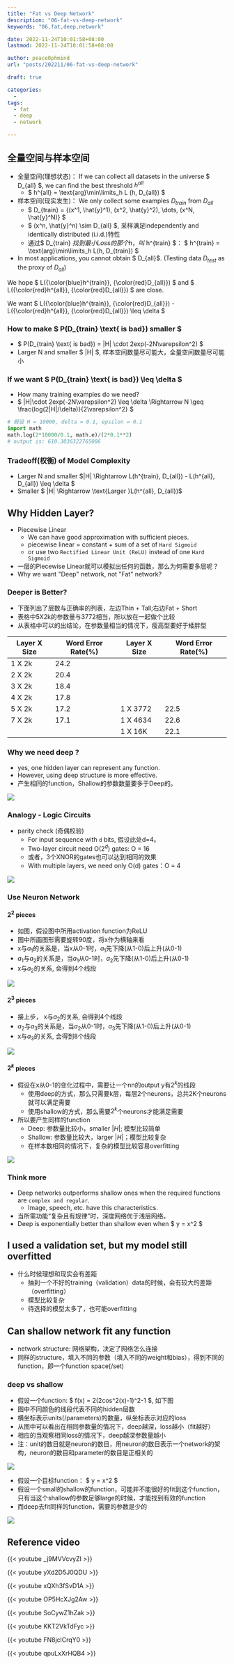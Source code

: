 ```yaml
---
title: "Fat vs Deep Network"
description: "06-fat-vs-deep-network"
keywords: "06,fat,deep,network"

date: 2022-11-24T10:01:58+08:00
lastmod: 2022-11-24T10:01:58+08:00

author: peace0phmind
url: "posts/202211/06-fat-vs-deep-network"

draft: true

categories:
  -
tags:
  - fat
  - deep
  - network

---
```


## 全量空间与样本空间
- 全量空间(理想状态)： If we can collect all datasets in the universe $ D_{all} $, we can find the best threshold $h^{all}$
  - $ h^{all} = \text{arg}\min\limits_h L (h, D_{all}) $ 
- 样本空间(现实发生)： We only collect some examples $D_{train}$ from $D_{all}$
  - $ D_{train} = {(x^1, \hat{y}^1), (x^2, \hat{y}^2), \dots, (x^N, \hat{y}^N)} $
  - $ (x^n, \hat{y}^n) \sim D_{all} $, 采样满足independently and identically distributed (i.i.d.)特性
  - 通过$ D_{train} $找到最小Loss的那个h，叫$ h^{train} $： $ h^{train} = \text{arg}\min\limits_h L(h, D_{train}) $
- In most applications, you cannot obtain $ D_{all}$. (Testing data $D_{test}$ as the proxy of $D_{all}$)

We hope $ L({\color{blue}h^{train}}, {\color{red}D_{all}}) $ and $ L({\color{red}h^{all}}, {\color{red}D_{all}}) $ are close.

We want $ L({\color{blue}h^{train}}, {\color{red}D_{all}}) - L({\color{red}h^{all}}, {\color{red}D_{all}}) \leq \delta $ 

### How to make $ P(D_{train} \text{ is bad}) smaller $
- $ P(D_{train} \text{ is bad}) = |H| \cdot 2exp(-2N\varepsilon^2) $
- Larger N and smaller $ |H| $, 样本空间数量尽可能大，全量空间数量尽可能小

### If we want $ P(D_{train} \text{ is bad})  \leq \delta $
- How many training examples do we need?
- $ |H|\cdot 2exp(-2N\varepsilon^2) \leq \delta  \Rightarrow N \geq \frac{log(2|H|/\delta)}{2\varepsilon^2} $

```python
# 假设 H = 10000, delta = 0.1, epsilon = 0.1
import math
math.log(2*10000/0.1, math.e)/(2*0.1**2)
# output is: 610.3036322765086
```

### Tradeoff(权衡) of Model Complexity
- Larger N and smaller $|H| \Rightarrow L(h^{train}, D_{all}) - L(h^{all}, D_{all}) \leq \delta $
- Smaller $ |H| \Rightarrow \text{Larger }L(h^{all}, D_{all})$

## Why Hidden Layer?
- Piecewise Linear
  - We can have good approximation with sufficient pieces.
  - piecewise linear = constant + sum of a set of `Hard Sigmoid`
  - or use two `Rectified Linear Unit (ReLU)` instead of one `Hard Sigmoid`
- 一层的Piecewise Linear就可以模拟出任何的函数，那么为何需要多层呢？
- Why we want "Deep" network, not "Fat" network?

### Deeper is Better?
- 下面列出了层数与正确率的列表，左边Thin + Tall;右边Fat + Short
- 表格中5X2k的参数量与3772相当，所以放在一起做个比较
- 从表格中可以的出结论，在参数量相当的情况下，瘦高型要好于矮胖型

| Layer X Size | Word Error Rate(%) | Layer X Size | Word Error Rate(%) |
|--|--|--|--|
| 1 X 2k | 24.2 | | |
| 2 X 2k | 20.4 | | |
| 3 X 2k | 18.4 | | |
| 4 X 2k | 17.8 | | |
| 5 X 2k | 17.2 | 1 X 3772 | 22.5 |
| 7 X 2k | 17.1 | 1 X 4634 | 22.6 |
| | | 1 X 16K | 22.1 |

### Why we need deep ?
- yes, one hidden layer can represent any function.
- However, using deep structure is more effective.
- 产生相同的function，Shallow的参数数量要多于Deep的。

![](/images/202211/06-fat-vs-deep-network/03.014.jpg)

### Analogy - Logic Circuits
- parity check (奇偶校验)
  - For input sequence with `d` bits, 假设此处d=4。
  - Two-layer circuit need O($2^d$) gates: O = 16
  - 或者，3个XNOR的gates也可以达到相同的效果
  - With multiple layers, we need only O(d) gates：O = 4

![](/images/202211/06-fat-vs-deep-network/03.015.jpg)

### Use Neuron Network

#### $2^2$ pieces
- 如图，假设图中所用activation function为ReLU
- 图中所画图形需要旋转90度，将x作为横轴来看
- x与$a_1$的关系是，当x从0-1时，$a_1$先下降(从1-0)后上升(从0-1)
- $a_1$与$a_2$的关系是，当$a_1$从0-1时，$a_2$先下降(从1-0)后上升(从0-1)
- x与$a_2$的关系, 会得到4个线段

![](/images/202211/06-fat-vs-deep-network/03.020.jpg)

#### $2^3$ pieces
- 接上步， x与$a_2$的关系, 会得到4个线段
- $a_2$与$a_3$的关系是，当$a_2$从0-1时，$a_3$先下降(从1-0)后上升(从0-1)
- x与$a_3$的关系, 会得到8个线段

![](/images/202211/06-fat-vs-deep-network/03.021.jpg)

#### $2^k$ pieces
- 假设在x从0-1的变化过程中，需要让一个nn的output y有$2^k$的线段
  - 使用deep的方式，那么只需要k层，每层2个neurons，总共2K个neurons就可以满足需要
  - 使用shallow的方式，那么需要$2^k$个neurons才能满足需要
- 所以要产生同样的function
  - Deep: 参数量比较小，smaller $|H|$; 模型比较简单
  - Shallow: 参数量比较大，larger $|H|$；模型比较复杂
  - 在样本数相同的情况下，复杂的模型比较容易overfitting

![](/images/202211/06-fat-vs-deep-network/03.022.jpg)

### Think more
- Deep networks outperforms shallow ones when the required functions are `complex and regular`.
  - Image, speech, etc. have this characteristics.
- 当所需功能“复杂且有规律”时，深度网络优于浅层网络。
- Deep is exponentially better than shallow even when $ y = x^2 $

## I used a validation set, but my model still overfitted
- 什么时候理想和现实会有差距
  - 抽到一个不好的training（validation）data的时候，会有较大的差距（overfitting）
  - 模型比较复杂
  - 待选择的模型太多了，也可能overfitting

## Can shallow network fit any function
- network structure: 网络架构，决定了网络怎么连接
- 同样的structure，填入不同的参数（填入不同的weight和bias），得到不同的function，即一个function space(/set)

### deep vs shallow
- 假设一个function: $ f(x) = 2(2cos^2(x)-1)^2-1 $, 如下图
- 图中不同颜色的线段代表不同的hidden层数
- 横坐标表示units(/parameters)的数量，纵坐标表示对应的loss
- 从图中可以看出在相同参数量的情况下，deep越深，loss越小（fit越好）
- 相应的当观察相同loss的情况下，deep越深参数量越小
- 注：unit的数目就是neuron的数目，用neuron的数目表示一个network的架构，neuron的数目和parameter的数目是正相关的

![](/images/202211/06-fat-vs-deep-network/01.003.jpg)

- 假设一个目标function： $ y = x^2 $
- 假设一个small的shallow的function，可能并不能很好的fit到这个function，只有当这个shallow的参数足够large的时候，才能找到有效的function
- 而deep去fit同样的function，需要的参数是少的

![](/images/202211/06-fat-vs-deep-network/01.005.jpg)


## Reference video

{{< youtube _j9MVVcvyZI >}}

{{< youtube yXd2D5J0QDU >}}

{{< youtube xQXh3fSvD1A >}}

{{< youtube OP5HcXJg2Aw >}}

{{< youtube SoCywZ1hZak >}}

{{< youtube KKT2VkTdFyc >}}

{{< youtube FN8jclCrqY0 >}}

{{< youtube qpuLxXrHQB4 >}}
